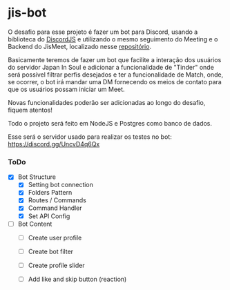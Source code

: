 # jis-bot

O desafio para esse projeto é fazer um bot para Discord, usando a biblioteca do [DiscordJS](https://discord.js.org/#/docs/main/stable/general/welcome) e utilizando o mesmo seguimento do Meeting e o Backend do JisMeet, localizado nesse [repositório](https://github.com/SamuelXSS/jis-meet).

Basicamente teremos de fazer um bot que facilite a interação dos usuários do servidor Japan In Soul e adicionar a funcionalidade de "Tinder" onde será possível filtrar perfis desejados e ter a funcionalidade de Match, onde, se ocorrer, o bot irá mandar uma DM fornecendo os meios de contato para que os usuários possam iniciar um Meet.

Novas funcionalidades poderão ser adicionadas ao longo do desafio, fiquem atentos!

Todo o projeto será feito em NodeJS e Postgres como banco de dados.

Esse será o servidor usado para realizar os testes no bot: https://discord.gg/UncvD4q6Qx

### ToDo

- [X] Bot Structure
  - [X] Setting bot connection
  - [X] Folders Pattern
  - [X] Routes / Commands
  - [X] Command Handler
  - [X] Set API Config
- [ ] Bot Content
  - [ ] Create user profile
  - [ ] Create bot filter
  - [ ] Create profile slider
  - [ ] Add like and skip button (reaction)
  
